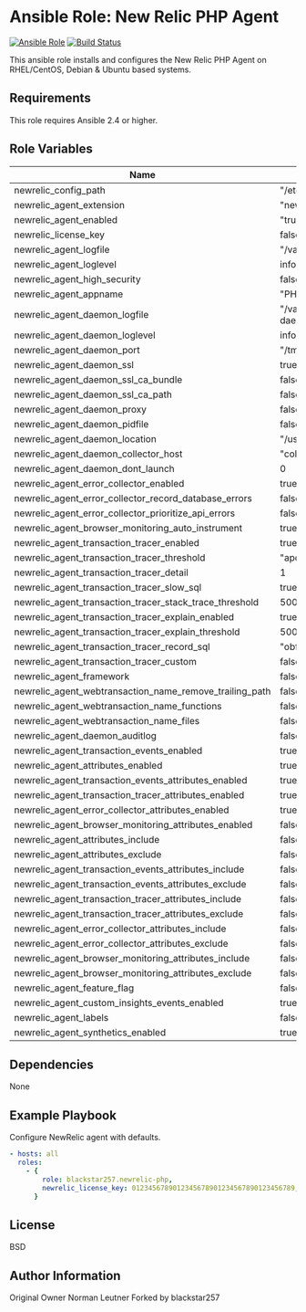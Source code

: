 # Ansible Role: New Relic PHP Agent

[![Ansible Role](https://img.shields.io/badge/role-blackstar257.newrelic--php-blue.svg)](https://galaxy.ansible.com/blackstar257/newrelic-php/)
[![Build Status](https://travis-ci.org/blackstar257/ansible-newrelic-php.svg?branch=master)](https://travis-ci.org/blackstar257/ansible-newrelic-php)

This ansible role installs and configures the New Relic PHP Agent on RHEL/CentOS, Debian & Ubuntu based systems.

## Requirements

This role requires Ansible 2.4 or higher.

## Role Variables

| Name                                                    | Default                                 | Description |
| ------------------------------------------------------- | --------------------------------------- | ----------- |
| newrelic_config_path                                    | "/etc/php.d"                            |             |
| newrelic_agent_extension                                | "newrelic.so"                           |             |
| newrelic_agent_enabled                                  | "true"                                  |             |
| newrelic_license_key                                    | false                                   |             |
| newrelic_agent_logfile                                  | "/var/log/newrelic/php_agent.log"       |             |
| newrelic_agent_loglevel                                 | info                                    |             |
| newrelic_agent_high_security                            | false                                   |             |
| newrelic_agent_appname                                  | "PHP Application"                       |             |
| newrelic_agent_daemon_logfile                           | "/var/log/newrelic/newrelic-daemon.log" |             |
| newrelic_agent_daemon_loglevel                          | info                                    |             |
| newrelic_agent_daemon_port                              | "/tmp/.newrelic.sock"                   |             |
| newrelic_agent_daemon_ssl                               | true                                    |             |
| newrelic_agent_daemon_ssl_ca_bundle                     | false                                   |             |
| newrelic_agent_daemon_ssl_ca_path                       | false                                   |             |
| newrelic_agent_daemon_proxy                             | false                                   |             |
| newrelic_agent_daemon_pidfile                           | false                                   |             |
| newrelic_agent_daemon_location                          | "/usr/bin/newrelic-daemon"              |             |
| newrelic_agent_daemon_collector_host                    | "collector.newrelic.com"                |             |
| newrelic_agent_daemon_dont_launch                       | 0                                       |             |
| newrelic_agent_error_collector_enabled                  | true                                    |             |
| newrelic_agent_error_collector_record_database_errors   | false                                   |             |
| newrelic_agent_error_collector_prioritize_api_errors    | false                                   |             |
| newrelic_agent_browser_monitoring_auto_instrument       | true                                    |             |
| newrelic_agent_transaction_tracer_enabled               | true                                    |             |
| newrelic_agent_transaction_tracer_threshold             | "apdex_f"                               |             |
| newrelic_agent_transaction_tracer_detail                | 1                                       |             |
| newrelic_agent_transaction_tracer_slow_sql              | true                                    |             |
| newrelic_agent_transaction_tracer_stack_trace_threshold | 500                                     |             |
| newrelic_agent_transaction_tracer_explain_enabled       | true                                    |             |
| newrelic_agent_transaction_tracer_explain_threshold     | 500                                     |             |
| newrelic_agent_transaction_tracer_record_sql            | "obfuscated"                            |             |
| newrelic_agent_transaction_tracer_custom                | false                                   |             |
| newrelic_agent_framework                                | false                                   |             |
| newrelic_agent_webtransaction_name_remove_trailing_path | false                                   |             |
| newrelic_agent_webtransaction_name_functions            | false                                   |             |
| newrelic_agent_webtransaction_name_files                | false                                   |             |
| newrelic_agent_daemon_auditlog                          | false                                   |             |
| newrelic_agent_transaction_events_enabled               | true                                    |             |
| newrelic_agent_attributes_enabled                       | true                                    |             |
| newrelic_agent_transaction_events_attributes_enabled    | true                                    |             |
| newrelic_agent_transaction_tracer_attributes_enabled    | true                                    |             |
| newrelic_agent_error_collector_attributes_enabled       | true                                    |             |
| newrelic_agent_browser_monitoring_attributes_enabled    | false                                   |             |
| newrelic_agent_attributes_include                       | false                                   |             |
| newrelic_agent_attributes_exclude                       | false                                   |             |
| newrelic_agent_transaction_events_attributes_include    | false                                   |             |
| newrelic_agent_transaction_events_attributes_exclude    | false                                   |             |
| newrelic_agent_transaction_tracer_attributes_include    | false                                   |             |
| newrelic_agent_transaction_tracer_attributes_exclude    | false                                   |             |
| newrelic_agent_error_collector_attributes_include       | false                                   |             |
| newrelic_agent_error_collector_attributes_exclude       | false                                   |             |
| newrelic_agent_browser_monitoring_attributes_include    | false                                   |             |
| newrelic_agent_browser_monitoring_attributes_exclude    | false                                   |             |
| newrelic_agent_feature_flag                             | false                                   |             |
| newrelic_agent_custom_insights_events_enabled           | true                                    |             |
| newrelic_agent_labels                                   | false                                   |             |
| newrelic_agent_synthetics_enabled                       | true                                    |             |

## Dependencies

None

## Example Playbook

Configure NewRelic agent with defaults.

```yaml
- hosts: all
  roles:
    - {
        role: blackstar257.newrelic-php,
        newrelic_license_key: 0123456789012345678901234567890123456789,
      }
```

## License

BSD

## Author Information

Original Owner Norman Leutner
Forked by blackstar257
